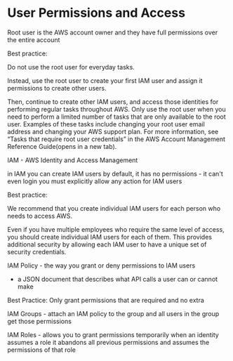 # User Permissions and Access

Root user is the AWS account owner and they have full permissions over the entire account

Best practice:

Do not use the root user for everyday tasks. 

Instead, use the root user to create your first IAM user and assign it permissions to create other users.

Then, continue to create other IAM users, and access those identities for performing regular tasks throughout AWS. Only use the root user when you need to perform a limited number of tasks that are only available to the root user. Examples of these tasks include changing your root user email address and changing your AWS support plan. For more information, see “Tasks that require root user credentials” in the AWS Account Management Reference Guide(opens in a new tab).





IAM - AWS Identity and Access Management

in IAM you can create IAM users
by default, it has no permissions - it can't even login
you must explicitly allow any action for IAM users

Best practice:

We recommend that you create individual IAM users for each person who needs to access AWS.  

Even if you have multiple employees who require the same level of access, you should create individual IAM users for each of them. This provides additional security by allowing each IAM user to have a unique set of security credentials.








IAM Policy - the way you grant or deny permissions to IAM users
- a JSON document that describes what API calls a user can or cannot make

Best Practice:
Only grant permissions that are required and no extra




IAM Groups - attach an IAM policy to the group and all users in the group get those permissions


IAM Roles - allows you to grant permissions temporarily
when an identity assumes a role it abandons all previous permissions and assumes the permissions of that role


